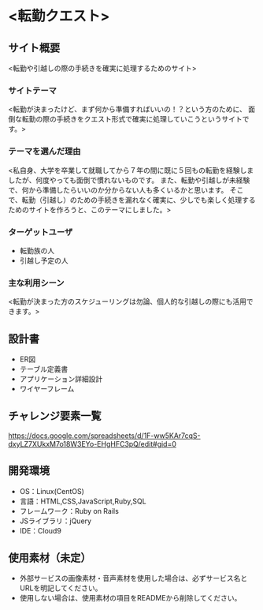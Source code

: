 # <転勤クエスト>

## サイト概要
<転勤や引越しの際の手続きを確実に処理するためのサイト>

### サイトテーマ
<転勤が決まったけど、まず何から準備すればいいの！？という方のために、
面倒な転勤の際の手続きをクエスト形式で確実に処理していこうというサイトです。>

### テーマを選んだ理由
<私自身、大学を卒業して就職してから７年の間に既に５回もの転勤を経験しましたが、何度やっても面倒で慣れないものです。
また、転勤や引越しが未経験で、何から準備したらいいのか分からない人も多くいるかと思います。
そこで、転勤（引越し）のための手続きを漏れなく確実に、少しでも楽しく処理するためのサイトを作ろうと、このテーマにしました。>

### ターゲットユーザ
- 転勤族の人
- 引越し予定の人

### 主な利用シーン
<転勤が決まった方のスケジューリングは勿論、個人的な引越しの際にも活用できます。>

## 設計書
- ER図
- テーブル定義書
- アプリケーション詳細設計
- ワイヤーフレーム

## チャレンジ要素一覧
<https://docs.google.com/spreadsheets/d/1F-ww5KAr7cqS-dxyLZ7XUkxM7o18W3EYo-EHgHFC3pQ/edit#gid=0>

## 開発環境
- OS：Linux(CentOS)
- 言語：HTML,CSS,JavaScript,Ruby,SQL
- フレームワーク：Ruby on Rails
- JSライブラリ：jQuery
- IDE：Cloud9

## 使用素材（未定）
- 外部サービスの画像素材・音声素材を使用した場合は、必ずサービス名とURLを明記してください。
- 使用しない場合は、使用素材の項目をREADMEから削除してください。
